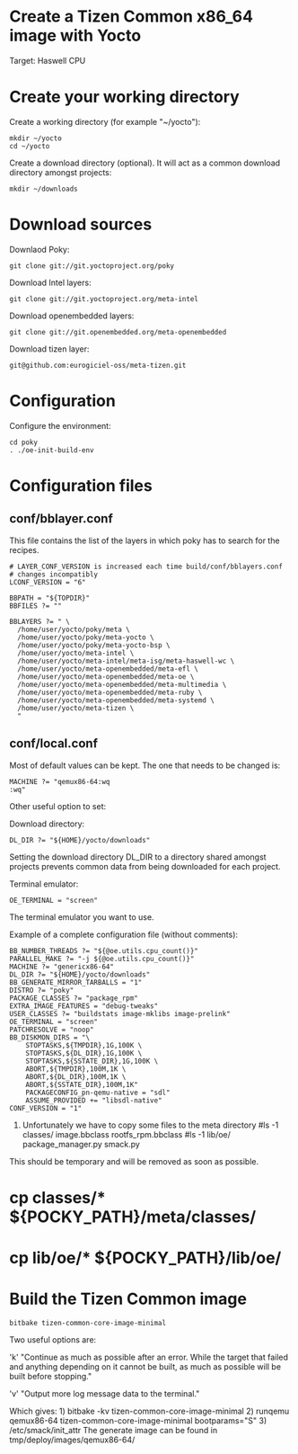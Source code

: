 Create a Tizen Common x86_64 image with Yocto
=============================================

Target: Haswell CPU

# Create your working directory

Create a working directory (for example "~/yocto"):

	mkdir ~/yocto
	cd ~/yocto

Create a download directory (optional). It will act as a common download
directory amongst projects:

	mkdir ~/downloads

# Download sources

Downlaod Poky:

	git clone git://git.yoctoproject.org/poky

Download Intel layers:

	git clone git://git.yoctoproject.org/meta-intel

Download openembedded layers:

	git clone git://git.openembedded.org/meta-openembedded

Download tizen layer:

	git@github.com:eurogiciel-oss/meta-tizen.git

# Configuration

Configure the environment:

	cd poky
	. ./oe-init-build-env

# Configuration files

## conf/bblayer.conf

This file contains the list of the layers in which poky has to search
for the recipes.

	# LAYER_CONF_VERSION is increased each time build/conf/bblayers.conf
	# changes incompatibly
	LCONF_VERSION = "6"

	BBPATH = "${TOPDIR}"
	BBFILES ?= ""

	BBLAYERS ?= " \
	  /home/user/yocto/poky/meta \
	  /home/user/yocto/poky/meta-yocto \
	  /home/user/yocto/poky/meta-yocto-bsp \
	  /home/user/yocto/meta-intel \
	  /home/user/yocto/meta-intel/meta-isg/meta-haswell-wc \
	  /home/user/yocto/meta-openembedded/meta-efl \
	  /home/user/yocto/meta-openembedded/meta-oe \
	  /home/user/yocto/meta-openembedded/meta-multimedia \
	  /home/user/yocto/meta-openembedded/meta-ruby \
	  /home/user/yocto/meta-openembedded/meta-systemd \
	  /home/user/yocto/meta-tizen \
	  "

## conf/local.conf

Most of default values can be kept. The one that needs to be changed is:

	MACHINE ?= "qemux86-64:wq
	:wq"

Other useful option to set:

Download directory:

	DL_DIR ?= "${HOME}/yocto/downloads"

Setting the download directory DL_DIR to a directory shared amongst
projects prevents common data from being downloaded for each project.

Terminal emulator:

	OE_TERMINAL = "screen"

The terminal emulator you want to use.

Example of a complete configuration file (without comments):

	BB_NUMBER_THREADS ?= "${@oe.utils.cpu_count()}"
	PARALLEL_MAKE ?= "-j ${@oe.utils.cpu_count()}"
	MACHINE ?= "genericx86-64"
	DL_DIR ?= "${HOME}/yocto/downloads"
	BB_GENERATE_MIRROR_TARBALLS = "1"
	DISTRO ?= "poky"
	PACKAGE_CLASSES ?= "package_rpm"
	EXTRA_IMAGE_FEATURES = "debug-tweaks"
	USER_CLASSES ?= "buildstats image-mklibs image-prelink"
	OE_TERMINAL = "screen"
	PATCHRESOLVE = "noop"
	BB_DISKMON_DIRS = "\
		STOPTASKS,${TMPDIR},1G,100K \
		STOPTASKS,${DL_DIR},1G,100K \
		STOPTASKS,${SSTATE_DIR},1G,100K \
		ABORT,${TMPDIR},100M,1K \
		ABORT,${DL_DIR},100M,1K \
		ABORT,${SSTATE_DIR},100M,1K"
		PACKAGECONFIG_pn-qemu-native = "sdl"
		ASSUME_PROVIDED += "libsdl-native"
	CONF_VERSION = "1"

1) Unfortunately we have to copy some files to the meta directory
#ls -1 classes/
    image.bbclass
    rootfs_rpm.bbclass
#ls -1 lib/oe/
package_manager.py
smack.py

This should be temporary and will be removed as soon as possible.

# cp classes/* ${POCKY_PATH}/meta/classes/
# cp lib/oe/* ${POCKY_PATH}/lib/oe/

# Build the Tizen Common image

	bitbake tizen-common-core-image-minimal

Two useful options are:

'k' "Continue as much as possible after an error. While the target that
    failed and anything depending on it cannot be built, as much as
    possible will be built before stopping."

'v' "Output more log message data to the terminal."

Which gives:
	1) bitbake -kv tizen-common-core-image-minimal
	2) runqemu qemux86-64 tizen-common-core-image-minimal bootparams="S"
	3) /etc/smack/init_attr
The generate image can be found in tmp/deploy/images/qemux86-64/
